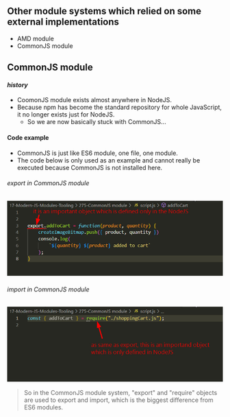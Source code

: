 ## Other module systems which relied on some external implementations

- AMD module
- CommonJS module

## CommonJS module

#### _history_

- CoomonJS module exists almost anywhere in NodeJS.
- Because npm has become the standard repository for whole JavaScript, it no longer exists just for NodeJS.
  - So we are now basically stuck with CommonJS...

#### Code example

- CommonJS is just like ES6 module, one file, one module.
- The code below is only used as an example and cannot really be executed because CommonJS is not installed here.

###### export in CommonJS module

![Alt export in CommonJS](./pic/bandicam%202022-09-15%2013-52-12-128.jpg)

###### import in CommonJS module

![Alt import in CommonJS](./pic/bandicam%202022-09-15%2013-54-04-999.jpg)

> So in the CommonJS module system, "export" and "require" objects are used to export and import, which is the biggest difference from ES6 modules.
